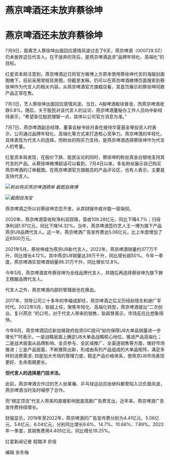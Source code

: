 # 燕京啤酒还未放弃蔡徐坤

# 燕京啤酒还未放弃蔡徐坤

7月9日，距离艺人蔡徐坤出面回应感情风波过去了6天，燕京啤酒（000729.SZ）仍未放弃这位代言人。在不放弃的背后，是燕京啤酒追求“品牌年轻化、高端化”的目标。

红星资本局注意到，燕京啤酒近日将官方微博上方原本使用蔡徐坤代言的海报封面图撤下，目前采用常规背景图，但截至发稿，仍可以在燕京啤酒微博页面搜索到蔡徐坤作为代言人的相关内容。从燕京啤酒官方旗舰店看，其首页展示的蔡徐坤同款产品正常在售。

7月3日，艺人蔡徐坤出面回应感情风波。当日，A股啤酒板块普涨，而燕京啤酒收跌0.8%。随后，关于股民对该代言人的议论，燕京啤酒董秘办工作人员向中新经纬表示，“希望各位股民理智一点，具体以公司官方消息为准。”

7月7日，燕京啤酒副总经理、董事会秘书徐月香在接待华夏基金等投资人时表示，公司通过品牌年轻化、高端化等方式来打造核心竞争力。燕京啤酒的年轻化，具体表现为代言人的选择。而粉丝的购买力支持，是燕京啤酒选择蔡徐坤作为代言人的考量。

红星资本局发现，在股价下跌、股民议论的同时，蔡徐坤的粉丝真金白银地支持其代言的产品。从蔡徐坤微博超话可以看到，7月4日以来，多名粉丝展示自己购买燕京啤酒的订单截图。在燕京啤酒官方旗舰店的产品评论区，也有人表示，主要是支持代言人。

![](https://inews.gtimg.com/om_bt/OgDMVD7clOiwWFc58t2AakllUmx1t2pkKyPqMCfYZud2YAA/1000)_粉丝购买燕京啤酒晒单
截图自微博_

![](https://inews.gtimg.com/om_bt/OW1tpSKnIKS6LMWKxozk9SDM2MpqeusETrODStftlNlCoAA/1000)_截图自淘宝_

燕京啤酒之所以对蔡徐坤恋恋不舍，从其财报中或许能一窥端倪。

2020年，燕京啤酒营收和净利润双降，营收109.28亿元，同比下降4.7%；归母净利润1.97亿元，同比下降14.32%。当年，燕京啤酒签约艺人王一博为旗下产品燕京U8品牌代言人。这一年，燕京啤酒广告宣传费达5.06亿元，比上年度增加了近6500万元。

2021年5月，蔡徐坤成为燕京U8新代言人。2022年，燕京啤酒销量约377万千升，同比增长4.12%。其中燕京U8销量达39万千升，同比增长超50%。今年一季度，燕京啤酒实现啤酒销量96.31万千升，同比增长12.8%。

今年5月，燕京啤酒宣布蔡徐坤为全线品牌代言人，并随后再选择蔡徐坤为旗下狮王精酿品牌代言人。

代言人之外，燕京啤酒内部的管理层也在换血。

2017年，领导公司三十多年的李福成卸任，燕京啤酒之后又历经赵晓东和谢广军时代。2022年5月，耿超上任，聚焦年轻化、高端化转型，燕京啤酒提出“二次创业、复兴燕京
”的口号。对于代言人带来的销售，耿超曾表示，市场反应比想象得快。

今年6月，燕京啤酒回应新加坡政府投资GIC提问“如何保障U8大单品销量进一步增长?”时表示，一是战略层面上确定U8大单品战略核心地位，推进产品高端化；二是战术层面从品牌影响、全员参与、全区域推广、全渠道销售等方面，做好市场推进；三是产品层面，不断推陈出新，形成由系列产品组成的大单品矩阵，满足多样的消费需求;
四是加大市场的管理力度，稳定产品价格体系，使燕京U8市场表现更好、生命周期更长。

**但代言人的选择是门技术活。**

此前，燕京啤酒合作过的艺人张某瀚、乒乓球运动员张继科都曾陷入过负面风波，燕京啤酒当时及时喊停了合作。

而“绑定顶流”代言人带来的直接影响就是高额广告费支出，近年来，燕京啤酒广告宣传费持续增长。

财报显示，2019年至2022年，燕京啤酒的广告宣传费分别为4.41亿元、5.06亿元、5.6亿元、6.04亿元，分别同比增长6.6%、14.7%、10.66%、7.89%。2023年一季度，其销售费用4.405亿元，同比增长19.25%。

红星新闻记者 程璐洋 俞瑶

编辑 余冬梅

